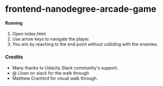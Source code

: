 frontend-nanodegree-arcade-game
===============================

#### Running
1. Open index.html.
2. Use arrow keys to navigate the player.
3. You win by reaching to the end point without colliding with the enemies.

### Credits
- Many thanks to Udacity Slack community's support. 
- @ Lloan on slack for the walk through
- Matthew Cranford for visual walk through.

